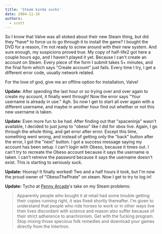 ```yaml
---
title: 'Steam kinda sucks'
date: 2004-11-16
authors:
  - scott
---
```


So I know that Valve was all stoked about their new Steam thing, but did they \*have\* to force us to go through it to install the game? I bought the DVD for a reason, I'm not ready to screw around with their new system. And sure enough, my suspicions proved true. My copy of half-life2 got here a couple hours ago, and I haven't played it yet. Because I can't create an account on Steam. Every piece of the form I submit takes 5+ minutes, and the final form which says "Create account" just fails. Every time I try, I get a different error code, usually network related.

For the love of god, give me an offline option for installation, Valve!

**Update:** After spending the last hour or so trying over and over again to create my account, it finally went through! Now the error says "Your username is already in use." Agh. So now I get to start all over again with a different username, and maybe in another hour find out whether or not this new username is taken.

**Update:** Even more fun to be had. After finding out that "spaceninja" wasn't available, I decided to just jump to "obeso" like I did for xbox live. Again, I go through the whole thing, and get error after error. Except this time, something went wrong, and instead of getting only the "back" button after the error, I got the "next" button. I got a success message saying my account has been setup. I can't login with Obeso, because it times out. I can't try to recreate the Obeso account because it says the username is taken. I can't retreive the password because it says the username doesn't exist. This is starting to seriously suck.

**Update:** Hooray! It finally worked! Two and a half hours it took, but I'm now the proud owner of "ObesoThePirate" on steam. Now I get to try to log in!

**Update:** Tycho at [Penny Arcade](http://www.penny-arcade.com/)'s take on my Steam problems:

> Apparently people who bought it at retail had some trouble getting their copies running right, it was fixed shortly thereafter. I'm given to understand that people who ride horses to work or in other ways live their lives discordant with science and reason also suffer because of their strict adherence to anachronism. Get with the fucking program. Stop mixing those specious folk remedies and download your games directly from the Intertron.
